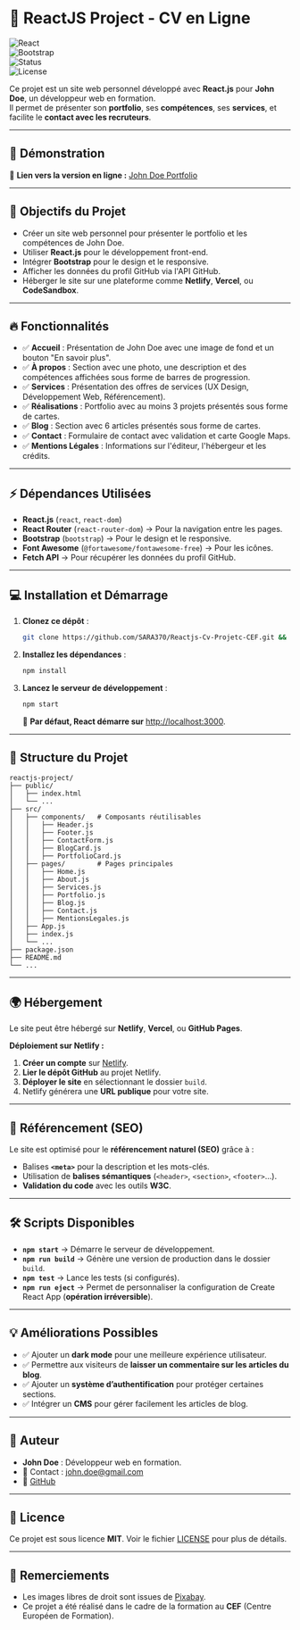 # 📌 ReactJS Project - CV en Ligne  

![React](https://img.shields.io/badge/React-18-blue.svg)  
![Bootstrap](https://img.shields.io/badge/Bootstrap-5-purple.svg)  
![Status](https://img.shields.io/badge/Status-En%20cours-yellow)  
![License](https://img.shields.io/badge/Licence-MIT-green)

Ce projet est un site web personnel développé avec **React.js** pour **John Doe**, un développeur web en formation.  
Il permet de présenter son **portfolio**, ses **compétences**, ses **services**, et facilite le **contact avec les recruteurs**.

---

## 🚀 **Démonstration**
🔗 **Lien vers la version en ligne :** [John Doe Portfolio](https://votre-lien.netlify.app)  

---

## 🎯 **Objectifs du Projet**
- Créer un site web personnel pour présenter le portfolio et les compétences de John Doe.  
- Utiliser **React.js** pour le développement front-end.  
- Intégrer **Bootstrap** pour le design et le responsive.  
- Afficher les données du profil GitHub via l'API GitHub.  
- Héberger le site sur une plateforme comme **Netlify**, **Vercel**, ou **CodeSandbox**.  

---

## 🔥 **Fonctionnalités**
- ✅ **Accueil** : Présentation de John Doe avec une image de fond et un bouton "En savoir plus".  
- ✅ **À propos** : Section avec une photo, une description et des compétences affichées sous forme de barres de progression.  
- ✅ **Services** : Présentation des offres de services (UX Design, Développement Web, Référencement).  
- ✅ **Réalisations** : Portfolio avec au moins 3 projets présentés sous forme de cartes.  
- ✅ **Blog** : Section avec 6 articles présentés sous forme de cartes.  
- ✅ **Contact** : Formulaire de contact avec validation et carte Google Maps.  
- ✅ **Mentions Légales** : Informations sur l'éditeur, l'hébergeur et les crédits.  

---

## ⚡ **Dépendances Utilisées**
- **React.js** (`react`, `react-dom`)  
- **React Router** (`react-router-dom`) → Pour la navigation entre les pages.  
- **Bootstrap** (`bootstrap`) → Pour le design et le responsive.  
- **Font Awesome** (`@fortawesome/fontawesome-free`) → Pour les icônes.  
- **Fetch API** → Pour récupérer les données du profil GitHub.  

---

## 💻 **Installation et Démarrage**
1. **Clonez ce dépôt** :
   ```bash
   git clone https://github.com/SARA370/Reactjs-Cv-Projetc-CEF.git && cd reactjs-project
   ```
2. **Installez les dépendances** :
   ```bash
   npm install
   ```
3. **Lancez le serveur de développement** :
   ```bash
   npm start
   ```
   📌 **Par défaut, React démarre sur** [http://localhost:3000](http://localhost:3000).  

---

## 📁 **Structure du Projet**
```
reactjs-project/
├── public/
│   ├── index.html
│   └── ...
├── src/
│   ├── components/   # Composants réutilisables
│   │   ├── Header.js
│   │   ├── Footer.js
│   │   ├── ContactForm.js
│   │   ├── BlogCard.js
│   │   ├── PortfolioCard.js
│   ├── pages/        # Pages principales
│   │   ├── Home.js
│   │   ├── About.js
│   │   ├── Services.js
│   │   ├── Portfolio.js
│   │   ├── Blog.js
│   │   ├── Contact.js
│   │   ├── MentionsLegales.js
│   ├── App.js
│   ├── index.js
│   └── ...
├── package.json
├── README.md
└── ...
```

---

## 🌍 **Hébergement**
Le site peut être hébergé sur **Netlify**, **Vercel**, ou **GitHub Pages**.  

**Déploiement sur Netlify :**
1. **Créer un compte** sur [Netlify](https://www.netlify.com/).  
2. **Lier le dépôt GitHub** au projet Netlify.  
3. **Déployer le site** en sélectionnant le dossier `build`.  
4. Netlify générera une **URL publique** pour votre site.  

---

## 📢 **Référencement (SEO)**
Le site est optimisé pour le **référencement naturel (SEO)** grâce à :  
- Balises **`<meta>`** pour la description et les mots-clés.  
- Utilisation de **balises sémantiques** (`<header>`, `<section>`, `<footer>`...).  
- **Validation du code** avec les outils **W3C**.  

---

## 🛠 **Scripts Disponibles**
- **`npm start`** → Démarre le serveur de développement.  
- **`npm run build`** → Génère une version de production dans le dossier `build`.  
- **`npm test`** → Lance les tests (si configurés).  
- **`npm run eject`** → Permet de personnaliser la configuration de Create React App (**opération irréversible**).  

---

## 💡 **Améliorations Possibles**
- ✅ Ajouter un **dark mode** pour une meilleure expérience utilisateur.  
- ✅ Permettre aux visiteurs de **laisser un commentaire sur les articles du blog**.  
- ✅ Ajouter un **système d’authentification** pour protéger certaines sections.  
- ✅ Intégrer un **CMS** pour gérer facilement les articles de blog.  

---

## 👤 **Auteur**
- **John Doe** : Développeur web en formation.  
- 📧 Contact : john.doe@gmail.com  
- 🔗 [GitHub](https://github.com/github-john-doe)  

---

## 📜 **Licence**
Ce projet est sous licence **MIT**. Voir le fichier [LICENSE](LICENSE) pour plus de détails.  

---

## 🙌 **Remerciements**
- Les images libres de droit sont issues de [Pixabay](https://pixabay.com/).  
- Ce projet a été réalisé dans le cadre de la formation au **CEF** (Centre Européen de Formation).  